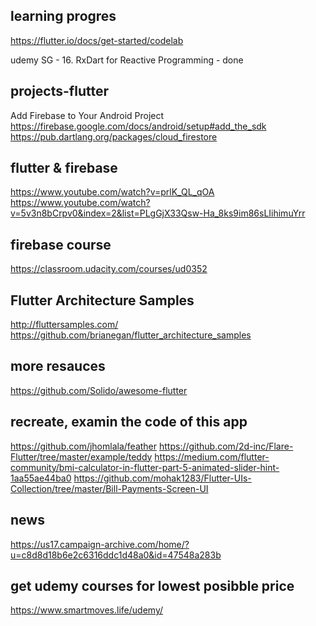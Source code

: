 

## learning progres
https://flutter.io/docs/get-started/codelab

udemy SG - 16. RxDart for Reactive Programming - done


## projects-flutter

Add Firebase to Your Android Project
https://firebase.google.com/docs/android/setup#add_the_sdk
https://pub.dartlang.org/packages/cloud_firestore

## flutter & firebase
https://www.youtube.com/watch?v=prlK_QL_qOA
https://www.youtube.com/watch?v=5v3n8bCrpv0&index=2&list=PLgGjX33Qsw-Ha_8ks9im86sLIihimuYrr

## firebase course
https://classroom.udacity.com/courses/ud0352

## Flutter Architecture Samples
http://fluttersamples.com/ 
https://github.com/brianegan/flutter_architecture_samples 

## more resauces
https://github.com/Solido/awesome-flutter

## recreate, examin the code of this app
https://github.com/jhomlala/feather
https://github.com/2d-inc/Flare-Flutter/tree/master/example/teddy
https://medium.com/flutter-community/bmi-calculator-in-flutter-part-5-animated-slider-hint-1aa55ae44ba0
https://github.com/mohak1283/Flutter-UIs-Collection/tree/master/Bill-Payments-Screen-UI

## news
https://us17.campaign-archive.com/home/?u=c8d8d18b6e2c6316ddc1d48a0&id=47548a283b

## get udemy courses for lowest posibble price
https://www.smartmoves.life/udemy/
